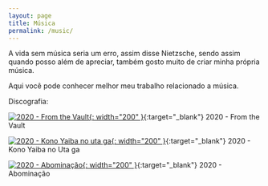 ```yaml
---
layout: page
title: Música
permalink: /music/
---
```


A vida sem música seria um erro, assim disse Nietzsche, sendo assim quando posso além de apreciar, também gosto muito de criar minha própria música.

Aqui você pode conhecer melhor meu trabalho relacionado a música.



Discografia:

[![2020 - From the Vault](https://www.leandronagata.com.br/assets/img/discog/fromtv.jpg){: width="200" }](https://ffm.bio/jygvjrj){:target="_blank"} 2020 - From the Vault

[![2020 - Kono Yaiba no uta ga](https://www.leandronagata.com.br/assets/img/discog/kono.jpg){: width="200" }](https://ffm.bio/jygvjrj){:target="_blank"} 2020 - Kono Yaiba no Uta ga

[![2020 - Abominação](https://www.leandronagata.com.br/assets/img/discog/abomi.jpg){: width="200" }](https://ffm.bio/jygvjrj){:target="_blank"} 2020 - Abominação
